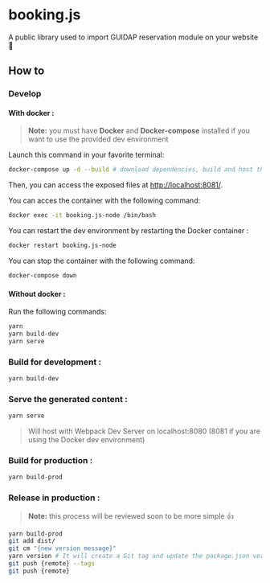 # booking.js
A public library used to import GUIDAP reservation module on your website 🚀

## How to

### Develop

#### With docker :
> **Note:** you must have **Docker** and **Docker-compose** installed if you want to use the provided dev environment

Launch this command in your favorite terminal:
```sh
docker-compose up -d --build # download dependencies, build and host the project
```

Then, you can access the exposed files at [http://localhost:8081/](http://localhost:8081/).

You can acces the container with the following command:
```sh
docker exec -it booking.js-node /bin/bash
```

You can restart the dev environment by restarting the Docker container :
```sh
docker restart booking.js-node
```

You can stop the container with the following command:
```sh
docker-compose down
```

#### Without docker :

Run the following commands:
```sh
yarn
yarn build-dev
yarn serve
```

### Build for development :
```sh
yarn build-dev
```

### Serve the generated content :
```sh
yarn serve
```
> Will host with Webpack Dev Server on localhost:8080 (8081 if you are using the Docker dev environment)

### Build for production :
```sh
yarn build-prod
```

### Release in production :
> **Note:** this process will be reviewed soon to be more simple 👍

```sh
yarn build-prod
git add dist/
git cm "{new version message}"
yarn version # It will create a Git tag and update the package.json version
git push {remote} --tags
git push {remote}
```
